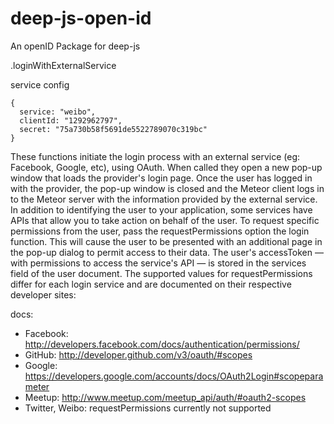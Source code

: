 deep-js-open-id
===============

An openID Package for deep-js


.loginWithExternalService



service config
```
{
  service: "weibo",
  clientId: "1292962797",
  secret: "75a730b58f5691de5522789070c319bc"
}
```
These functions initiate the login process with an external service (eg: Facebook, Google, etc), using OAuth. When called they open a new pop-up window that loads the provider's login page. Once the user has logged in with the provider, the pop-up window is closed and the Meteor client logs in to the Meteor server with the information provided by the external service.
In addition to identifying the user to your application, some services have APIs that allow you to take action on behalf of the user. To request specific permissions from the user, pass the requestPermissions option the login function. This will cause the user to be presented with an additional page in the pop-up dialog to permit access to their data. The user's accessToken — with permissions to access the service's API — is stored in the services field of the user document. The supported values for requestPermissions differ for each login service and are documented on their respective developer sites:

docs: 

* Facebook: http://developers.facebook.com/docs/authentication/permissions/
* GitHub: http://developer.github.com/v3/oauth/#scopes
* Google: https://developers.google.com/accounts/docs/OAuth2Login#scopeparameter
* Meetup: http://www.meetup.com/meetup_api/auth/#oauth2-scopes
* Twitter, Weibo: requestPermissions currently not supported
